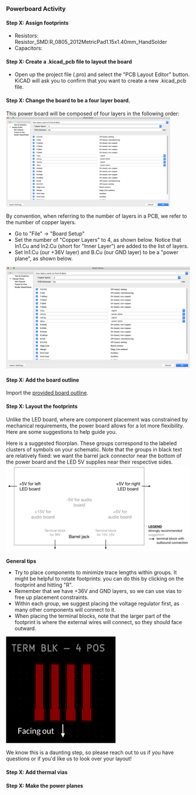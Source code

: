 ### Powerboard Activity 

#### Step X: Assign footprints
* Resistors: Resistor_SMD:R_0805_2012MetricPad1.15x1.40mm_HandSolder
* Capacitors: 

#### Step X: Create a .kicad_pcb file to layout the board 

* Open up the project file (.pro) and select the "PCB Layout Editor" button. KiCAD will ask you to confirm that you want to create a new .kicad_pcb file.

#### Step X: Change the board to be a **four layer** board. 

This power board will be composed of four layers in the following order:
<img width="450" src="../Images/Layers.png">

By convention, when referring to the number of layers in a PCB, we refer to the number of copper layers. 
* Go to "File" -> "Board Setup" 
* Set the number of "Copper Layers" to 4, as shown below. Notice that In1.Cu and In2.Cu (short for "Inner Layer") are added to the list of layers.  
* Set In1.Cu (our +36V layer) and B.Cu (our GND layer) to be a "power plane", as shown below. 

<img width="600" src="../Images/board_setup.png">

#### Step X: Add the board outline 
Import the [provided board outline](https://github.com/lab64makerspace/intro2PCBdesign/blob/master/Overview%20%26%20Details/Powerboard/Powerboard_Activity/Power_board_outline.dxf).

#### Step X: Layout the footprints 
Unlike the LED board, where are component placement was constrained by mechanical requirements, the power board allows for a lot more flexibility. Here are some suggestions to help guide you.

Here is a suggested floorplan. These groups correspond to the labeled clusters of symbols on your schematic. Note that the groups in black text are relatively fixed: we want the barrel jack connector near the bottom of the power board and the LED 5V supplies near their respective sides.
<img width="600" src="../Images/floorplan.png">

**General tips**

* Try to place components to minimize trace lengths within groups. It might be helpful to rotate footprints: you can do this by clicking on the footprint and hitting "R".
* Remember that we have +36V and GND layers, so we can use vias to free up placement constraints. 
* Within each group, we suggest placing the voltage regulator first, as many other components will connect to it.
* When placing the terminal blocks, note that the larger part of the footprint is where the external wires will connect, so they should face outward.
<img width="300" src="../Images/terminal_block.png">

We know this is a daunting step, so please reach out to us if you have questions or if you'd like us to look over your layout!

#### Step X: Add thermal vias 


#### Step X: Make the power planes 






